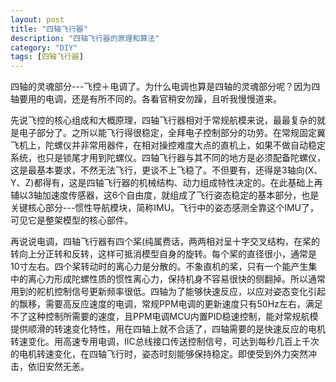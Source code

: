 ```yaml
---
layout: post
title: "四轴飞行器"
description: "四轴飞行器的原理和算法"
category: "DIY"
tags: [四轴飞行器]
---
```


四轴的灵魂部分---飞控＋电调了。为什么电调也算是四轴的灵魂部分呢？因为四轴要用的电调，还是有所不同的。各看官稍安勿躁，且听我慢慢道来。

先说飞控的核心组成和大概原理，四轴飞行器相对于常规航模来说，最最复杂的就是电子部分了。之所以能飞行得很稳定，全拜电子控制部分的功劳。在常规固定翼飞机上，陀螺仪并非常用器件，在相对操控难度大点的直机上，如果不做自动稳定系统，也只是锁尾才用到陀螺仪。四轴飞行器与其不同的地方是必须配备陀螺仪，这是最基本要求，不然无法飞行，更谈不上飞稳了。不但要有，还得是3轴向(X、Y、Z)都得有，这是四轴飞行器的机械结构、动力组成特性决定的。在此基础上再辅以3轴加速度传感器，这6个自由度，就组成了飞行姿态稳定的基本部分，也是关键核心部分---惯性导航模块，简称IMU。飞行中的姿态感测全靠这个IMU了，可见它是整架模型的核心部件。

再说说电调，四轴飞行器有四个桨(纯属费话，两两相对呈十字交叉结构，在桨的转向上分正转和反转，这样可抵消模型自身的旋转。每个桨的直径很小，通常是10寸左右。四个桨转动时的离心力是分散的。不象直机的桨，只有一个能产生集中的离心力形成陀螺性质的惯性离心力，保持机身不容易很快的侧翻掉。所以通常用到的舵机控制信号更新频率很低。四轴为了能够快速反应，以应对姿态变化引起的飘移，需要高反应速度的电调，常规PPM电调的更新速度只有50Hz左右，满足不了这种控制所需要的速度，且PPM电调MCU内置PID稳速控制，能对常规航模提供顺滑的转速变化特性，用在四轴上就不合适了，四轴需要的是快速反应的电机转速变化。用高速专用电调，IIC总线接口传送控制信号，可达到每秒几百上千次的电机转速变化，在四轴飞行时，姿态时刻能够保持稳定。即使受到外力突然冲击，依旧安然无恙。
